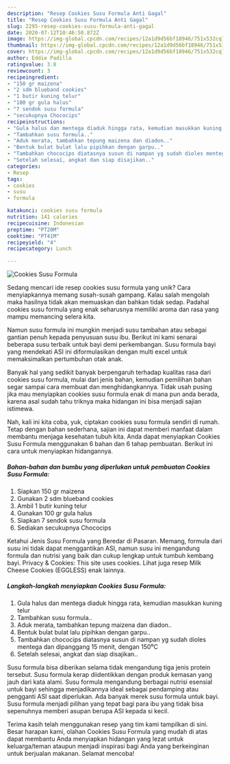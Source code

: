 ```yaml
---
description: "Resep Cookies Susu Formula Anti Gagal"
title: "Resep Cookies Susu Formula Anti Gagal"
slug: 2295-resep-cookies-susu-formula-anti-gagal
date: 2020-07-12T10:46:50.872Z
image: https://img-global.cpcdn.com/recipes/12a1d9d56bf18946/751x532cq70/cookies-susu-formula-foto-resep-utama.jpg
thumbnail: https://img-global.cpcdn.com/recipes/12a1d9d56bf18946/751x532cq70/cookies-susu-formula-foto-resep-utama.jpg
cover: https://img-global.cpcdn.com/recipes/12a1d9d56bf18946/751x532cq70/cookies-susu-formula-foto-resep-utama.jpg
author: Eddie Padilla
ratingvalue: 3.8
reviewcount: 3
recipeingredient:
- "150 gr maizena"
- "2 sdm blueband cookies"
- "1 butir kuning telur"
- "100 gr gula halus"
- "7 sendok susu formula"
- "secukupnya Chococips"
recipeinstructions:
- "Gula halus dan mentega diaduk hingga rata, kemudian masukkan kuning telur"
- "Tambahkan susu formula.."
- "Aduk merata, tambahkan tepung maizena dan diadon.."
- "Bentuk bulat bulat lalu pipihkan dengan garpu.."
- "Tambahkan chococips diatasnya susun di nampan yg sudah dioles mentega dan dipanggang 15 menit, dengan 150⁰C"
- "Setelah selesai, angkat dan siap disajikan.."
categories:
- Resep
tags:
- cookies
- susu
- formula

katakunci: cookies susu formula 
nutrition: 141 calories
recipecuisine: Indonesian
preptime: "PT20M"
cooktime: "PT41M"
recipeyield: "4"
recipecategory: Lunch

---
```



![Cookies Susu Formula](https://img-global.cpcdn.com/recipes/12a1d9d56bf18946/751x532cq70/cookies-susu-formula-foto-resep-utama.jpg)

Sedang mencari ide resep cookies susu formula yang unik? Cara menyiapkannya memang susah-susah gampang. Kalau salah mengolah maka hasilnya tidak akan memuaskan dan bahkan tidak sedap. Padahal cookies susu formula yang enak seharusnya memiliki aroma dan rasa yang mampu memancing selera kita.

Namun susu formula ini mungkin menjadi susu tambahan atau sebagai gantian penuh kepada penyusuan susu ibu. Berikut ini kami senarai beberapa susu terbaik untuk bayi demi perkembangan. Susu formula bayi yang mendekati ASI ini diformulasikan dengan multi excel untuk memaksimalkan pertumbuhan otak anak.

Banyak hal yang sedikit banyak berpengaruh terhadap kualitas rasa dari cookies susu formula, mulai dari jenis bahan, kemudian pemilihan bahan segar sampai cara membuat dan menghidangkannya. Tidak usah pusing jika mau menyiapkan cookies susu formula enak di mana pun anda berada, karena asal sudah tahu triknya maka hidangan ini bisa menjadi sajian istimewa.


Nah, kali ini kita coba, yuk, ciptakan cookies susu formula sendiri di rumah. Tetap dengan bahan sederhana, sajian ini dapat memberi manfaat dalam membantu menjaga kesehatan tubuh kita. Anda dapat menyiapkan Cookies Susu Formula menggunakan 6 bahan dan 6 tahap pembuatan. Berikut ini cara untuk menyiapkan hidangannya.

<!--inarticleads1-->

##### Bahan-bahan dan bumbu yang diperlukan untuk pembuatan Cookies Susu Formula:

1. Siapkan 150 gr maizena
1. Gunakan 2 sdm blueband cookies
1. Ambil 1 butir kuning telur
1. Gunakan 100 gr gula halus
1. Siapkan 7 sendok susu formula
1. Sediakan secukupnya Chococips


Ketahui Jenis Susu Formula yang Beredar di Pasaran. Memang, formula dari susu ini tidak dapat menggantikan ASI, namun susu ini mengandung formula dan nutrisi yang baik dan cukup lengkap untuk tumbuh kembang bayi. Privacy &amp; Cookies: This site uses cookies. Lihat juga resep Milk Cheese Cookies (EGGLESS) enak lainnya. 

<!--inarticleads2-->

##### Langkah-langkah menyiapkan Cookies Susu Formula:

1. Gula halus dan mentega diaduk hingga rata, kemudian masukkan kuning telur
1. Tambahkan susu formula..
1. Aduk merata, tambahkan tepung maizena dan diadon..
1. Bentuk bulat bulat lalu pipihkan dengan garpu..
1. Tambahkan chococips diatasnya susun di nampan yg sudah dioles mentega dan dipanggang 15 menit, dengan 150⁰C
1. Setelah selesai, angkat dan siap disajikan..


Susu formula bisa diberikan selama tidak mengandung tiga jenis protein tersebut. Susu formula kerap diidentikkan dengan produk kemasan yang jauh dari kata alami. Susu formula mengandung berbagai nutrisi esensial untuk bayi sehingga menjadikannya ideal sebagai pendamping atau pengganti ASI saat diperlukan. Ada banyak merek susu formula untuk bayi. Susu formula menjadi pilihan yang tepat bagi para ibu yang tidak bisa sepenuhnya memberi asupan berupa ASI kepada si kecil. 

Terima kasih telah menggunakan resep yang tim kami tampilkan di sini. Besar harapan kami, olahan Cookies Susu Formula yang mudah di atas dapat membantu Anda menyiapkan hidangan yang lezat untuk keluarga/teman ataupun menjadi inspirasi bagi Anda yang berkeinginan untuk berjualan makanan. Selamat mencoba!
